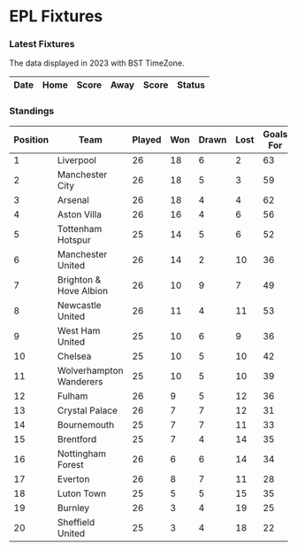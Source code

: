 # EPL Fixtures

### Latest Fixtures

The data displayed in 2023 with BST TimeZone.

<!-- START_TABLE -->
| Date | Home | Score | Away | Score | Status |
|-------------|--------|--------------|--------|--------------|--------|
<!-- END_TABLE -->

### Standings

<!-- START_STANDINGS -->
| Position | Team | Played | Won | Drawn | Lost | Goals For | Goals Against | Goal Difference | Points |
|----------|------|--------|-----|-------|------|-----------|---------------|-----------------|--------|
| 1 | Liverpool | 26 | 18 | 6 | 2 | 63 | 25 | 38 | 60 |
| 2 | Manchester City | 26 | 18 | 5 | 3 | 59 | 26 | 33 | 59 |
| 3 | Arsenal | 26 | 18 | 4 | 4 | 62 | 22 | 40 | 58 |
| 4 | Aston Villa | 26 | 16 | 4 | 6 | 56 | 35 | 21 | 52 |
| 5 | Tottenham Hotspur | 25 | 14 | 5 | 6 | 52 | 38 | 14 | 47 |
| 6 | Manchester United | 26 | 14 | 2 | 10 | 36 | 36 | 0 | 44 |
| 7 | Brighton & Hove Albion | 26 | 10 | 9 | 7 | 49 | 41 | 8 | 39 |
| 8 | Newcastle United | 26 | 11 | 4 | 11 | 53 | 45 | 8 | 37 |
| 9 | West Ham United | 25 | 10 | 6 | 9 | 36 | 44 | -8 | 36 |
| 10 | Chelsea | 25 | 10 | 5 | 10 | 42 | 41 | 1 | 35 |
| 11 | Wolverhampton Wanderers | 25 | 10 | 5 | 10 | 39 | 40 | -1 | 35 |
| 12 | Fulham | 26 | 9 | 5 | 12 | 36 | 42 | -6 | 32 |
| 13 | Crystal Palace | 26 | 7 | 7 | 12 | 31 | 44 | -13 | 28 |
| 14 | Bournemouth | 25 | 7 | 7 | 11 | 33 | 47 | -14 | 28 |
| 15 | Brentford | 25 | 7 | 4 | 14 | 35 | 44 | -9 | 25 |
| 16 | Nottingham Forest | 26 | 6 | 6 | 14 | 34 | 48 | -14 | 24 |
| 17 | Everton | 26 | 8 | 7 | 11 | 28 | 34 | -6 | 21 |
| 18 | Luton Town | 25 | 5 | 5 | 15 | 35 | 51 | -16 | 20 |
| 19 | Burnley | 26 | 3 | 4 | 19 | 25 | 58 | -33 | 13 |
| 20 | Sheffield United | 25 | 3 | 4 | 18 | 22 | 65 | -43 | 13 |
<!-- END_STANDINGS -->
